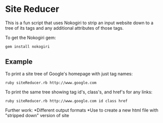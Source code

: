Site Reducer
============

This is a fun script that uses Nokogiri to strip an input website down to a tree of its tags and any additional attributes of those tags.  

To get the Nokogiri gem:
```
gem install nokogiri
```

Example
-------
To print a site tree of Google's homepage with just tag names:
```
ruby siteReducer.rb http://www.google.com
```

To print the same tree showing tag id's, class's, and href's for any links:
```
ruby siteReducer.rb http://www.google.com id class href
```

Further work:
*Different output formats
*Use to create a new html file with "stripped down" version of site